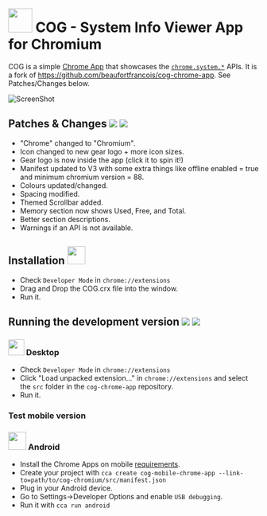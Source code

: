# <img width="48px" src="https://raw.githubusercontent.com/Alex313031/cog-chromium/master/src/icons/icon_512.png"> COG - System Info Viewer App for Chromium

COG is a simple [Chrome App](https://developer.chrome.com/apps/about_apps) that showcases the [`chrome.system.*`](https://developer.chrome.com/extensions/declare_permissions#system.cpu) APIs. It is a fork of https://github.com/beaufortfrancois/cog-chrome-app. See Patches/Changes below.

![ScreenShot](https://raw.githubusercontent.com/alex313031/cog-chrome-app/master/scredenshot.png)

## Patches & Changes <img src="https://github.com/Alex313031/Thorium/blob/main/logos/NEW/bulb_light.svg#gh-dark-mode-only"> <img src="https://github.com/Alex313031/Thorium/blob/main/logos/NEW/bulb_dark.svg#gh-light-mode-only">
 - "Chrome" changed to "Chromium".
 - Icon changed to new gear logo + more icon sizes.
 - Gear logo is now inside the app (click it to spin it!)
 - Manifest updated to V3 with some extra things like offline enabled = true and minimum chromium version = 88.
 - Colours updated/changed.
 - Spacing modified.
 - Themed Scrollbar added.
 - Memory section now shows Used, Free, and Total.
 - Better section descriptions.
 - Warnings if an API is not available.

## Installation <img src="https://github.com/Alex313031/Thorium/blob/main/logos/STAGING/thorium_bubbles.svg" width="36px">

* Check `Developer Mode` in `chrome://extensions`
* Drag and Drop the COG.crx file into the window.
* Run it.

## Running the development version <img src="https://github.com/Alex313031/Thorium/blob/main/logos/NEW/build_light.svg#gh-dark-mode-only"> <img src="https://github.com/Alex313031/Thorium/blob/main/logos/NEW/build_dark.svg#gh-light-mode-only">

### <img width="32px" height="32px" src="https://raw.githubusercontent.com/Alex313031/Thorium/main/logos/NEW/chromium.svg"> Desktop

* Check `Developer Mode` in `chrome://extensions`
* Click "Load unpacked extension..." in `chrome://extensions` and select the `src` folder in the `cog-chrome-app` repository.
* Run it.

### Test mobile version

### <img width="36px" height="36px" src="https://raw.githubusercontent.com/Alex313031/Thorium/main/logos/STAGING/Android_Robot.svg"> Android

* Install the Chrome Apps on mobile [requirements](https://github.com/MobileChromeApps/mobile-chrome-apps/blob/master/docs/Installation.md).
* Create your project with `cca create cog-mobile-chrome-app --link-to=path/to/cog-chromium/src/manifest.json`
* Plug in your Android device. 
* Go to Settings->Developer Options and enable `USB debugging`.
* Run it with `cca run android`

